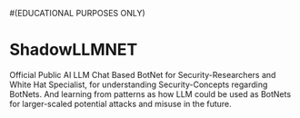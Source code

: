 #(EDUCATIONAL PURPOSES ONLY)

# ShadowLLMNET
Official Public AI LLM Chat Based BotNet for Security-Researchers and White Hat Specialist, for understanding Security-Concepts regarding BotNets. And learning from patterns as how LLM could be used as BotNets for larger-scaled potential attacks and misuse in the future.
